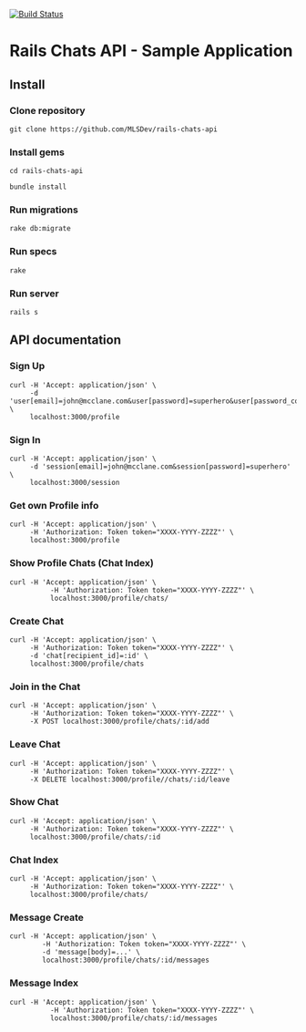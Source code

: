 [![Build Status](https://travis-ci.org/MLSDev/rails-chats-api.svg?branch=master)](https://travis-ci.org/MLSDev/rails-chats-api)

# Rails Chats API - Sample Application

## Install

### Clone repository
```
git clone https://github.com/MLSDev/rails-chats-api
```

### Install gems
```
cd rails-chats-api
```

```
bundle install
```

### Run migrations
```
rake db:migrate
```

### Run specs
```
rake
```

### Run server
```
rails s
```

## API documentation

### Sign Up
```
curl -H 'Accept: application/json' \
     -d 'user[email]=john@mcclane.com&user[password]=superhero&user[password_confirmation]=superhero' \
     localhost:3000/profile
```

### Sign In
```
curl -H 'Accept: application/json' \
     -d 'session[email]=john@mcclane.com&session[password]=superhero' \
     localhost:3000/session
```

### Get own Profile info
```
curl -H 'Accept: application/json' \
     -H 'Authorization: Token token="XXXX-YYYY-ZZZZ"' \
     localhost:3000/profile
```

### Show Profile Chats (Chat Index)
```
curl -H 'Accept: application/json' \
          -H 'Authorization: Token token="XXXX-YYYY-ZZZZ"' \
          localhost:3000/profile/chats/
```

### Create Chat
```
curl -H 'Accept: application/json' \
     -H 'Authorization: Token token="XXXX-YYYY-ZZZZ"' \
     -d 'chat[recipient_id]=:id' \
     localhost:3000/profile/chats
```

### Join in the Chat
```
curl -H 'Accept: application/json' \
     -H 'Authorization: Token token="XXXX-YYYY-ZZZZ"' \
     -X POST localhost:3000/profile/chats/:id/add
```

### Leave Chat
```
curl -H 'Accept: application/json' \
     -H 'Authorization: Token token="XXXX-YYYY-ZZZZ"' \
     -X DELETE localhost:3000/profile//chats/:id/leave
```

### Show Chat
```
curl -H 'Accept: application/json' \
     -H 'Authorization: Token token="XXXX-YYYY-ZZZZ"' \
     localhost:3000/profile/chats/:id
```

### Chat Index
```
curl -H 'Accept: application/json' \
     -H 'Authorization: Token token="XXXX-YYYY-ZZZZ"' \
     localhost:3000/profile/chats/
```

### Message Create
```
curl -H 'Accept: application/json' \
        -H 'Authorization: Token token="XXXX-YYYY-ZZZZ"' \
        -d 'message[body]=...' \
        localhost:3000/profile/chats/:id/messages
```

### Message Index
```
curl -H 'Accept: application/json' \
          -H 'Authorization: Token token="XXXX-YYYY-ZZZZ"' \
          localhost:3000/profile/chats/:id/messages
```